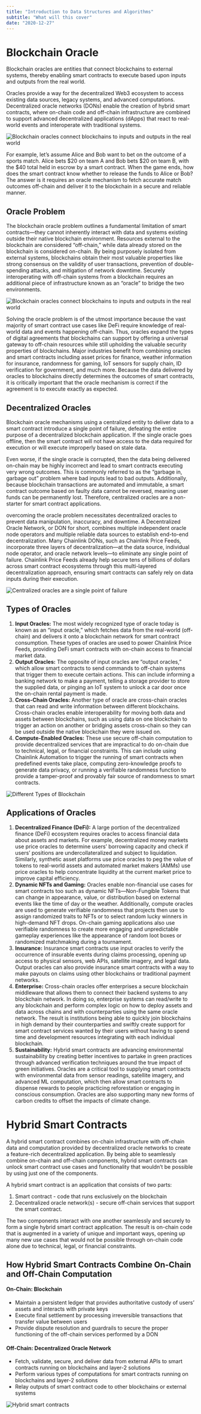 ```yaml
---
title: "Introduction to Data Structures and Algorithms"
subtitle: "What will this cover"
date: "2020-12-27"
---
```



# Blockchain Oracle

Blockchain oracles are entities that connect blockchains to external systems, thereby enabling smart contracts to execute based upon inputs and outputs from the real world. 

Oracles provide a way for the decentralized Web3 ecosystem to access existing data sources, legacy systems, and advanced computations. Decentralized oracle networks (DONs) enable the creation of hybrid smart contracts, where on-chain code and off-chain infrastructure are combined to support advanced decentralized applications (dApps) that react to real-world events and interoperate with traditional systems.


![Blockchain oracles connect blockchains to inputs and outputs in the real world](https://assets-global.website-files.com/5f75fe1dce99248be5a892db/646e04e88a4e406b0c6e017c_643ff1bca542abf77f19170f_Hybrid%2520Smart%2520Contract.webp)
<!-- https://chain.link/education/blockchain-oracles -->

For example, let’s assume Alice and Bob want to bet on the outcome of a sports match. Alice bets $20 on team A and Bob bets $20 on team B, with the $40 total held in escrow by a smart contract. When the game ends, how does the smart contract know whether to release the funds to Alice or Bob? The answer is it requires an oracle mechanism to fetch accurate match outcomes off-chain and deliver it to the blockchain in a secure and reliable manner.

## Oracle Problem

The blockchain oracle problem outlines a fundamental limitation of smart contracts—they cannot inherently interact with data and systems existing outside their native blockchain environment. Resources external to the blockchain are considered “off-chain,” while data already stored on the blockchain is considered on-chain. By being purposely isolated from external systems, blockchains obtain their most valuable properties like strong consensus on the validity of user transactions, prevention of double-spending attacks, and mitigation of network downtime. Securely interoperating with off-chain systems from a blockchain requires an additional piece of infrastructure known as an “oracle” to bridge the two environments.

![Blockchain oracles connect blockchains to inputs and outputs in the real world](https://assets-global.website-files.com/5f75fe1dce99248be5a892db/646e04e88a4e406b0c6e0173_6446860364e21445ed422e26_education_blockchain-oracle-image-2.jpeg)
<!-- https://chain.link/education/blockchain-oracles -->

Solving the oracle problem is of the utmost importance because the vast majority of smart contract use cases like DeFi require knowledge of real-world data and events happening off-chain. Thus, oracles expand the types of digital agreements that blockchains can support by offering a universal gateway to off-chain resources while still upholding the valuable security properties of blockchains. Major industries benefit from combining oracles and smart contracts including asset prices for finance, weather information for insurance, randomness for gaming, IoT sensors for supply chain, ID verification for government, and much more. Because the data delivered by oracles to blockchains directly determines the outcomes of smart contracts, it is critically important that the oracle mechanism is correct if the agreement is to execute exactly as expected.


## Decentralized Oracles

Blockchain oracle mechanisms using a centralized entity to deliver data to a smart contract introduce a single point of failure, defeating the entire purpose of a decentralized blockchain application. If the single oracle goes offline, then the smart contract will not have access to the data required for execution or will execute improperly based on stale data.

Even worse, if the single oracle is corrupted, then the data being delivered on-chain may be highly incorrect and lead to smart contracts executing very wrong outcomes. This is commonly referred to as the “garbage in, garbage out” problem where bad inputs lead to bad outputs. Additionally, because blockchain transactions are automated and immutable, a smart contract outcome based on faulty data cannot be reversed, meaning user funds can be permanently lost. Therefore, centralized oracles are a non-starter for smart contract applications.

overcoming the oracle problem necessitates decentralized oracles to prevent data manipulation, inaccuracy, and downtime. A Decentralized Oracle Network, or DON for short, combines multiple independent oracle node operators and multiple reliable data sources to establish end-to-end decentralization. Many Chainlink DONs, such as Chainlink Price Feeds, incorporate three layers of decentralization—at the data source, individual node operator, and oracle network levels—to eliminate any single point of failure. Chainlink Price Feeds already help secure tens of billions of dollars across smart contract ecosystems through this multi-layered decentralization approach, ensuring smart contracts can safely rely on data inputs during their execution.

![Centralized oracles are a single point of failure](https://assets-global.website-files.com/5f75fe1dce99248be5a892db/646e04e88a4e406b0c6e0166_6446866a81ec4626f25b72d5_education_blockchain-oracle-image-3.jpeg)
<!-- https://chain.link/education/blockchain-oracles -->

## Types of Oracles

1. **Input Oracles:** The most widely recognized type of oracle today is known as an “input oracle,” which fetches data from the real-world (off-chain) and delivers it onto a blockchain network for smart contract consumption. These types of oracles are used to power Chainlink Price Feeds, providing DeFi smart contracts with on-chain access to financial market data.
2. **Output Oracles:** The opposite of input oracles are “output oracles,” which allow smart contracts to send commands to off-chain systems that trigger them to execute certain actions. This can include informing a banking network to make a payment, telling a storage provider to store the supplied data, or pinging an IoT system to unlock a car door once the on-chain rental payment is made.
3. **Cross-Chain Oracles:**  Another type of oracle are cross-chain oracles that can read and write information between different blockchains. Cross-chain oracles enable interoperability for moving both data and assets between blockchains, such as using data on one blockchain to trigger an action on another or bridging assets cross-chain so they can be used outside the native blockchain they were issued on.
4. **Compute-Enabled Oracles:**  These use secure off-chain computation to provide decentralized services that are impractical to do on-chain due to technical, legal, or financial constraints. This can include using Chainlink Automation to trigger the running of smart contracts when predefined events take place, computing zero-knowledge proofs to generate data privacy, or running a verifiable randomness function to provide a tamper-proof and provably fair source of randomness to smart contracts.


![Different Types of Blockchain](https://assets-global.website-files.com/5f75fe1dce99248be5a892db/646e04e88a4e406b0c6e016f_644686edcd9476d56f041c7a_education_blockchain-oracle-image-5.jpeg)
<!-- https://chain.link/education/blockchain-oracles -->

## Applications of Oracles

1. **Decentralized Finance (DeFi):** A large portion of the decentralized finance (DeFi) ecosystem requires oracles to access financial data about assets and markets. For example, decentralized money markets use price oracles to determine users’ borrowing capacity and check if users’ positions are undercollateralized and subject to liquidation. Similarly, synthetic asset platforms use price oracles to peg the value of tokens to real-world assets and automated market makers (AMMs) use price oracles to help concentrate liquidity at the current market price to improve capital efficiency.
2. **Dynamic NFTs and Gaming:** Oracles enable non-financial use cases for smart contracts too such as dynamic NFTs—Non-Fungible Tokens that can change in appearance, value, or distribution based on external events like the time of day or the weather. Additionally, compute oracles are used to generate verifiable randomness that projects then use to assign randomized traits to NFTs or to select random lucky winners in high-demand NFT drops. On-chain gaming applications also use verifiable randomness to create more engaging and unpredictable gameplay experiences like the appearance of random loot boxes or randomized matchmaking during a tournament.
3. **Insurance:** Insurance smart contracts use input oracles to verify the occurrence of insurable events during claims processing, opening up access to physical sensors, web APIs, satellite imagery, and legal data. Output oracles can also provide insurance smart contracts with a way to make payouts on claims using other blockchains or traditional payment networks.
4. **Enterprise:** Cross-chain oracles offer enterprises a secure blockchain middleware that allows them to connect their backend systems to any blockchain network. In doing so, enterprise systems can read/write to any blockchain and perform complex logic on how to deploy assets and data across chains and with counterparties using the same oracle network. The result is institutions being able to quickly join blockchains in high demand by their counterparties and swiftly create support for smart contract services wanted by their users without having to spend time and development resources integrating with each individual blockchain.
5. **Sustainability:** Hybrid smart contracts are advancing environmental sustainability by creating better incentives to partake in green practices through advanced verification techniques around the true impact of green initiatives. Oracles are a critical tool to supplying smart contracts with environmental data from sensor readings, satellite imagery, and advanced ML computation, which then allow smart contracts to dispense rewards to people practicing reforestation or engaging in conscious consumption. Oracles are also supporting many new forms of carbon credits to offset the impacts of climate change.


# Hybrid Smart Contracts

A hybrid smart contract combines on-chain infrastructure with off-chain data and computation provided by decentralized oracle networks to create a feature-rich decentralized application. By being able to seamlessly combine on-chain and off-chain components, hybrid smart contracts can unlock smart contract use cases and functionality that wouldn’t be possible by using just one of the components.

A hybrid smart contract is an application that consists of two parts:
1. Smart contract - code that runs exclusively on the blockchain
2. Decentralized oracle network(s) - secure off-chain services that support the smart contract. 

The two components interact with one another seamlessly and securely to form a single hybrid smart contract application. The result is on-chain code that is augmented in a variety of unique and important ways, opening up many new use cases that would not be possible through on-chain code alone due to technical, legal, or financial constraints.


## How Hybrid Smart Contracts Combine On-Chain and Off-Chain Computation

#### On-Chain: Blockchain
- Maintain a persistent ledger that provides authoritative custody of users’ assets and interacts with private keys
- Execute final settlement by processing irreversible transactions that transfer value between users
- Provide dispute resolution and guardrails to secure the proper functioning of the off-chain services performed by a DON

#### Off-Chain: Decentralized Oracle Network
- Fetch, validate, secure, and deliver data from external APIs to smart contracts running on blockchains and layer-2 solutions
- Perform various types of computations for smart contracts running on blockchains and layer-2 solutions
- Relay outputs of smart contract code to other blockchains or external systems

![Hybrid smart contracts](https://assets-global.website-files.com/5f75fe1dce99248be5a892db/643ebbd4a4ebb5e3235dbae0_Chainlink-Whitepaper-Blog-Diagram-1.webp)
<!-- https://chain.link/education/blockchain-oracles -->